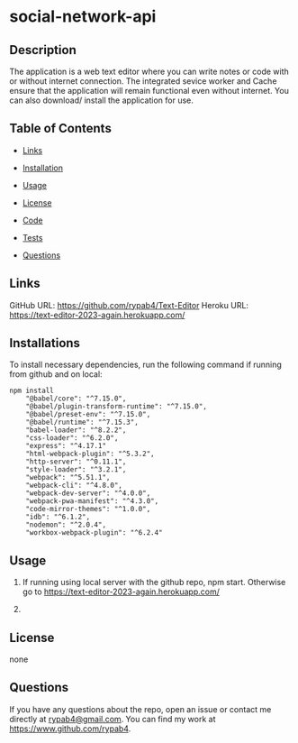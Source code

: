 # social-network-api

## Description
The application is a web text editor where you can write notes or code with or without internet connection.  The integrated sevice worker and Cache ensure that the application will remain functional even without internet.  You can also download/ install the application for use.



## Table of Contents
* [Links](#links)

* [Installation](#installation)

* [Usage](#usage)

* [License](#license)

* [Code](#code)

* [Tests](#tests)

* [Questions](#questions)

## Links

GitHub URL:  https://github.com/rypab4/Text-Editor
Heroku URL: https://text-editor-2023-again.herokuapp.com/
## Installations 

To install necessary dependencies, run the following command if running from github and on local:

```
npm install
    "@babel/core": "^7.15.0",
    "@babel/plugin-transform-runtime": "^7.15.0",
    "@babel/preset-env": "^7.15.0",
    "@babel/runtime": "^7.15.3",
    "babel-loader": "^8.2.2",
    "css-loader": "^6.2.0",
    "express": "^4.17.1"
    "html-webpack-plugin": "^5.3.2",
    "http-server": "^0.11.1",
    "style-loader": "^3.2.1",
    "webpack": "^5.51.1",
    "webpack-cli": "^4.8.0",
    "webpack-dev-server": "^4.0.0",
    "webpack-pwa-manifest": "^4.3.0",
    "code-mirror-themes": "^1.0.0",
    "idb": "^6.1.2",
    "nodemon": "^2.0.4",
    "workbox-webpack-plugin": "^6.2.4"

```


## Usage

1.  If running using local server with the github repo, npm start.  Otherwise go to https://text-editor-2023-again.herokuapp.com/

2.  


## License
    
none


## Questions
If you have any questions about the repo, open an issue or contact me directly at rypab4@gmail.com.  You can find my work at https://www.github.com/rypab4.